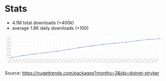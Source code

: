 # Stats

- 4.1M total downloads (+400k)
- average 1.8K daily downloads (+100)

<img src="../../img/stryker-net-stats.png" width="500">

Source: https://nugettrends.com/packages?months=3&ids=dotnet-stryker
